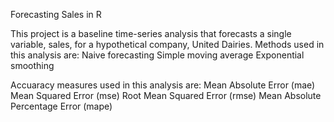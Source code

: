 Forecasting Sales in R

This project is a baseline time-series analysis that forecasts a single variable, sales, for a hypothetical company, United Dairies.
Methods used in this analysis are:
  Naive forecasting
  Simple moving average
  Exponential smoothing

Accuaracy measures used in this analysis are:
  Mean Absolute Error (mae)
  Mean Squared Error (mse)
  Root Mean Squared Error (rmse)
  Mean Absolute Percentage Error (mape)
  
  
